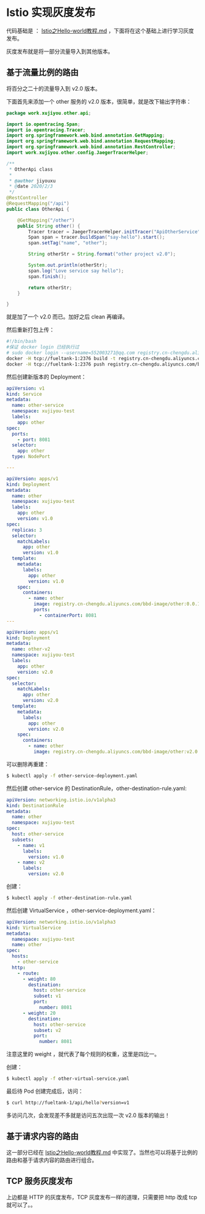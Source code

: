 # Istio 实现灰度发布

代码基础是 ： [Istio之Hello-world教程.md](../Istio之Hello-world教程.md) ，下面将在这个基础上进行学习灰度发布。

灰度发布就是将一部分流量导入到其他版本。



## 基于流量比例的路由

将百分之二十的流量导入到 v2.0 版本。

下面首先来添加一个 other 服务的 v2.0 版本，很简单，就是改下输出字符串：

```java
package work.xujiyou.other.api;

import io.opentracing.Span;
import io.opentracing.Tracer;
import org.springframework.web.bind.annotation.GetMapping;
import org.springframework.web.bind.annotation.RequestMapping;
import org.springframework.web.bind.annotation.RestController;
import work.xujiyou.other.config.JaegerTracerHelper;

/**
 * OtherApi class
 *
 * @author jiyouxu
 * @date 2020/2/3
 */
@RestController
@RequestMapping("/api")
public class OtherApi {

    @GetMapping("/other")
    public String other() {
        Tracer tracer = JaegerTracerHelper.initTracer("ApiOtherService");
        Span span = tracer.buildSpan("say-hello").start();
        span.setTag("name", "other");

        String otherStr = String.format("other project v2.0");

        System.out.println(otherStr);
        span.log("Love service say hello");
        span.finish();

        return otherStr;
    }

}
```

就是加了一个 v2.0 而已。加好之后 clean 再编译。

然后重新打包上传：

```bash
#!/bin/bash
#保证 docker login 已经执行过
# sudo docker login --username=552003271@qq.com registry.cn-chengdu.aliyuncs.com
docker -H tcp://fueltank-1:2376 build -t registry.cn-chengdu.aliyuncs.com/bbd-image/other:v2.0  ./
docker -H tcp://fueltank-1:2376 push registry.cn-chengdu.aliyuncs.com/bbd-image/other:v2.0
```

然后创建新版本的 Deployment：

```yaml
apiVersion: v1
kind: Service
metadata:
  name: other-service
  namespace: xujiyou-test
  labels:
    app: other
spec:
  ports:
    - port: 8081
  selector:
    app: other
  type: NodePort

---

apiVersion: apps/v1
kind: Deployment
metadata:
  name: other
  namespace: xujiyou-test
  labels:
    app: other
    version: v1.0
spec:
  replicas: 3
  selector:
    matchLabels:
      app: other
      version: v1.0
  template:
    metadata:
      labels:
        app: other
        version: v1.0
    spec:
      containers:
        - name: other
          image: registry.cn-chengdu.aliyuncs.com/bbd-image/other:0.0.1
          ports:
            - containerPort: 8081
---

apiVersion: apps/v1
kind: Deployment
metadata:
  name: other-v2
  namespace: xujiyou-test
  labels:
    app: other
    version: v2.0
spec:
  selector:
    matchLabels:
      app: other
      version: v2.0
  template:
    metadata:
      labels:
        app: other
        version: v2.0
    spec:
      containers:
        - name: other
          image: registry.cn-chengdu.aliyuncs.com/bbd-image/other:v2.0
```

可以删除再重建：

```bash
$ kubectl apply -f other-service-deployment.yaml
```



然后创建 other-service 的 DestinationRule，other-destination-rule.yaml:

```yaml
apiVersion: networking.istio.io/v1alpha3
kind: DestinationRule
metadata:
  name: other
  namespace: xujiyou-test
spec:
  host: other-service
  subsets:
    - name: v1
      labels:
        version: v1.0
    - name: v2
      labels:
        version: v2.0
```

创建：

```bash
$ kubectl apply -f other-destination-rule.yaml
```



然后创建 VirtualService ，other-service-deployment.yaml：

```yaml
apiVersion: networking.istio.io/v1alpha3
kind: VirtualService
metadata:
  namespace: xujiyou-test
  name: other
spec:
  hosts:
    - other-service
  http:
    - route:
      - weight: 80
        destination:
          host: other-service
          subset: v1
          port:
            number: 8081
      - weight: 20
        destination:
          host: other-service
          subset: v2
          port:
            number: 8081
```

注意这里的 weight ，就代表了每个规则的权重，这里是四比一。

创建：

```bash
$ kubectl apply -f other-virtual-service.yaml
```



最后待 Pod 创建完成后，访问：

```bash
$ curl http://fueltank-1/api/hello?version=v1
```

多访问几次，会发现差不多就是访问五次出现一次 v2.0 版本的输出！



## 基于请求内容的路由

这一部分已经在  [Istio之Hello-world教程.md](../Istio之Hello-world教程.md)  中实现了。当然也可以将基于比例的路由和基于请求内容的路由进行组合。

## TCP 服务灰度发布 

上边都是 HTTP 的灰度发布，TCP 灰度发布一样的道理，只需要把 http 改成 tcp 就可以了。。